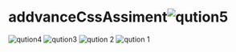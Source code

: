 # addvanceCssAssiment![qution5](https://github.com/user-attachments/assets/61bd16b9-92a9-4dba-b3fc-892813af484f)
![qution4](https://github.com/user-attachments/assets/3708f1c4-5369-403a-8057-2d612fe86dd8)
![qution3](https://github.com/user-attachments/assets/268ca56c-4ce5-4007-8217-cc62bbd5f8fd)
![qution 2](https://github.com/user-attachments/assets/c7c392bc-ebbd-44b3-9f28-38a1cc07eea3)
![qution 1](https://github.com/user-attachments/assets/89a44bfd-ee14-4cc0-a21a-f982cf4e868e)
